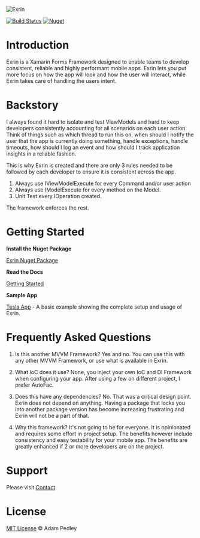 ﻿
![Exrin](http://exrin.azurewebsites.net/wp-content/uploads/2016/03/exrin_128.png)

[![Build Status](https://travis-ci.org/exrin/Exrin.svg?branch=master)](https://travis-ci.org/exrin/Exrin)
[![Nuget](https://img.shields.io/nuget/v/Exrin.svg?style=flat-square)](https://www.nuget.org/packages/Exrin) 

# Introduction

Exrin is a Xamarin Forms Framework designed to enable teams to develop consistent, reliable and highly performant mobile apps. Exrin lets you put more focus on how the app will look and how the user will interact, while Exrin takes care of handling the users intent.

# Backstory

I always found it hard to isolate and test ViewModels and hard to keep developers consistently accounting for all scenarios on each user action. Think of things such as which thread to run this on, when should I notify the user that the app is currently doing something, handle exceptions, handle timeouts, how should I log an event and how should I track application insights in a reliable fashion.

This is why Exrin is created and there are only 3 rules needed to be followed by each developer to ensure it is consistent across the app.

1. Always use IViewModelExecute for every Command and/or user action
2. Always use IModelExecute for every method on the Model.
3. Unit Test every IOperation created.

The framework enforces the rest.

# Getting Started

**Install the Nuget Package**

[Exrin Nuget Package](https://www.nuget.org/packages/Exrin/)


**Read the Docs**

[Getting Started](http://docs.exrin.net/)

**Sample App**

[Tesla App](https://github.com/adamped/Tesla-Mobile-App) - A basic example showing the complete setup and usage of Exrin.

# Frequently Asked Questions

1. Is this another MVVM Framework?
Yes and no. You can use this with any other MVVM Framework, or use what is available in Exrin.

2. What IoC does it use?
None, you inject your own IoC and DI Framework when configuring your app. After using a few on different project, I prefer AutoFac.

3. Does this have any dependencies?
No. That was a critical design point. Exrin does not depend on anything. Having a package that locks you into another package version has become increasing frustrating and Exrin will not be a part of that.

4. Why this framework?
It's not going to be for everyone. It is opinionated and requires some effort in project setup. The benefits however include consistency and easy testability for your mobile app. The benefits are greatly enhanced if 2 or more developers are on the project.

# Support

Please visit [Contact](http://xamarinhelp.com/contact/)

# License

[MIT License](https://github.com/adamped/exrin/blob/master/LICENSE) © Adam Pedley

